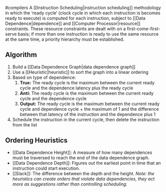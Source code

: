 #compilers 
A [[Instruction Scheduling|instruction scheduling]] methodology in which the ‘ready cycle’ (clock cycle in which each instruction is becomes ready to execute) is computed for each instruction, subject to [[Data Dependence|dependence]] and [[Computer Processor|resource]] constraints. These resource constraints are dealt with on a first-come-first-serve basis; if more than one instruction is ready to use the same resource at the same time, a priority hierarchy must be established.

## Algorithm
1. Build a [[Data Dependence Graph|data dependence graph]]
2. Use a [[Heuristic|heuristic]] to sort the graph into a linear ordering
3. Based on type of dependence:
	1. **True:** The ready cycle is the maximum between the current ready cycle and the dependence latency plus the ready cycle
	2. **Anti:** The ready cycle is the maximum between the current ready cycle and the dependence cycle
	3. **Output:** The ready cycle is the maximum between the current ready cycle and dependence cycle + the maximum of 1 and the difference between that latency of the instruction and the dependence plus 1
4. Schedule the instruction in the current cycle, then delete the instruction from the list

## Ordering Heuristics
- [[Data Dependence Height]]: A measure of how many dependences must be traversed to reach the end of the data dependence graph.
- [[Data Dependence Depth]]: Figures out the earliest point in time that an instruction could start execution.
- [[Slack]]: The difference between the depth and the height.
*Note: the heuristics can create orders that violate data dependencies, they act more as suggestions rather than controlling scheduling.*